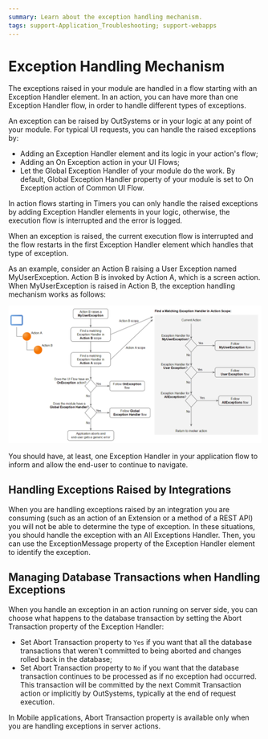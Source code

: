 ```yaml
---
summary: Learn about the exception handling mechanism.
tags: support-Application_Troubleshooting; support-webapps
---
```


# Exception Handling Mechanism

The exceptions raised in your module are handled in a flow starting with an Exception Handler element. In an action, you can have more than one Exception Handler flow, in order to handle different types of exceptions.

An exception can be raised by OutSystems or in your logic at any point of your module. For typical UI requests, you can handle the raised exceptions by:

* Adding an Exception Handler element and its logic in your action's flow; 
* Adding an On Exception action in your UI Flows; 
* Let the Global Exception Handler of your module do the work. By default, Global Exception Handler property of your module is set to On Exception action of Common UI Flow. 

In action flows starting in Timers you can only handle the raised exceptions by adding Exception Handler elements in your logic, otherwise, the execution flow is interrupted and the error is logged.

When an exception is raised, the current execution flow is interrupted and the flow restarts in the first Exception Handler element which handles that type of exception.

As an example, consider an Action B raising a User Exception named MyUserException. Action B is invoked by Action A, which is a screen action. When MyUserException is raised in Action B, the exception handling mechanism works as follows:

![](images/handling-mechanism.png)

You should have, at least, one Exception Handler in your application flow to inform and allow the end-user to continue to navigate.

## Handling Exceptions Raised by Integrations

When you are handling exceptions raised by an integration you are consuming (such as an action of an Extension or a method of a REST API) you will not be able to determine the type of exception. In these situations, you should handle the exception with an All Exceptions Handler. Then, you can use the ExceptionMessage property of the Exception Handler element to identify the exception.

## Managing Database Transactions when Handling Exceptions

When you handle an exception in an action running on server side, you can choose what happens to the database transaction by setting the Abort Transaction property of the Exception Handler:

* Set Abort Transaction property to `Yes` if you want that all the database transactions that weren't committed to being aborted and changes rolled back in the database; 
* Set Abort Transaction property to `No` if you want that the database transaction continues to be processed as if no exception had occurred. This transaction will be committed by the next Commit Transaction action or implicitly by OutSystems, typically at the end of request execution. 

In Mobile applications, Abort Transaction property is available only when you are handling exceptions in server actions.

